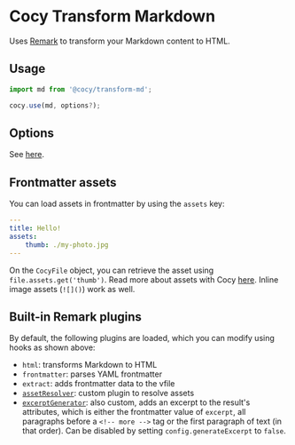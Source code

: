 # Cocy Transform Markdown

Uses [Remark](https://github.com/remarkjs/remark) to transform your Markdown content to HTML.

## Usage

```ts
import md from '@cocy/transform-md';

cocy.use(md, options?);
```

## Options

See [here](./src/types.ts).

## Frontmatter assets

You can load assets in frontmatter by using the `assets` key:

```yaml
---
title: Hello!
assets:
	thumb: ./my-photo.jpg
---
```

On the `CocyFile` object, you can retrieve the asset using `file.assets.get('thumb')`. Read more about assets with Cocy [here](https://github.com/krmax44/cocy/tree/main/packages/cocy#assets). Inline image assets (`![]()`) work as well.

## Built-in Remark plugins

By default, the following plugins are loaded, which you can modify using hooks as shown above:

- `html`: transforms Markdown to HTML
- `frontmatter`: parses YAML frontmatter
- `extract`: adds frontmatter data to the vfile
- [`assetResolver`](https://github.com/krmax44/cocy/blob/main/packages/transform-markdown/src/plugins/assetResolver.ts): custom plugin to resolve assets
- [`excerptGenerator`](https://github.com/krmax44/cocy/blob/main/packages/transform-markdown/src/excerptGenerator.ts): also custom, adds an excerpt to the result's attributes, which is either the frontmatter value of `excerpt`, all paragraphs before a `<!-- more -->` tag or the first paragraph of text (in that order). Can be disabled by setting `config.generateExcerpt` to `false`.
